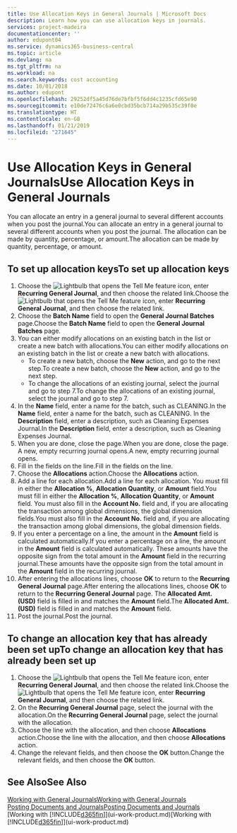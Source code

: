 ```yaml
---
title: Use Allocation Keys in General Journals | Microsoft Docs
description: Learn how you can use allocation keys in journals.
services: project-madeira
documentationcenter: ''
author: edupont04
ms.service: dynamics365-business-central
ms.topic: article
ms.devlang: na
ms.tgt_pltfrm: na
ms.workload: na
ms.search.keywords: cost accounting
ms.date: 10/01/2018
ms.author: edupont
ms.openlocfilehash: 29252df5a45d76de7bfbf5f6dd4c1235cfd65e90
ms.sourcegitcommit: e10de72476c6a6e0cbd35bcb714a29b535c39f0e
ms.translationtype: HT
ms.contentlocale: en-GB
ms.lasthandoff: 01/21/2019
ms.locfileid: "271645"
---
```

# <a name="use-allocation-keys-in-general-journals"></a><span data-ttu-id="34317-103">Use Allocation Keys in General Journals</span><span class="sxs-lookup"><span data-stu-id="34317-103">Use Allocation Keys in General Journals</span></span>
<span data-ttu-id="34317-104">You can allocate an entry in a general journal to several different accounts when you post the journal.</span><span class="sxs-lookup"><span data-stu-id="34317-104">You can allocate an entry in a general journal to several different accounts when you post the journal.</span></span> <span data-ttu-id="34317-105">The allocation can be made by quantity, percentage, or amount.</span><span class="sxs-lookup"><span data-stu-id="34317-105">The allocation can be made by quantity, percentage, or amount.</span></span>

## <a name="to-set-up-allocation-keys"></a><span data-ttu-id="34317-106">To set up allocation keys</span><span class="sxs-lookup"><span data-stu-id="34317-106">To set up allocation keys</span></span>
1. <span data-ttu-id="34317-107">Choose the ![Lightbulb that opens the Tell Me feature](media/ui-search/search_small.png "Tell me what you want to do") icon, enter **Recurring General Journal**, and then choose the related link.</span><span class="sxs-lookup"><span data-stu-id="34317-107">Choose the ![Lightbulb that opens the Tell Me feature](media/ui-search/search_small.png "Tell me what you want to do") icon, enter **Recurring General Journal**, and then choose the related link.</span></span>
2. <span data-ttu-id="34317-108">Choose the **Batch Name** field to open the **General Journal Batches** page.</span><span class="sxs-lookup"><span data-stu-id="34317-108">Choose the **Batch Name** field to open the **General Journal Batches** page.</span></span>
3. <span data-ttu-id="34317-109">You can either modify allocations on an existing batch in the list or create a new batch with allocations.</span><span class="sxs-lookup"><span data-stu-id="34317-109">You can either modify allocations on an existing batch in the list or create a new batch with allocations.</span></span>
   * <span data-ttu-id="34317-110">To create a new batch, choose the **New** action, and go to the next step.</span><span class="sxs-lookup"><span data-stu-id="34317-110">To create a new batch, choose the **New** action, and go to the next step.</span></span>
   * <span data-ttu-id="34317-111">To change the allocations of an existing journal, select the journal and go to step 7.</span><span class="sxs-lookup"><span data-stu-id="34317-111">To change the allocations of an existing journal, select the journal and go to step 7.</span></span>    
4. <span data-ttu-id="34317-112">In the **Name** field, enter a name for the batch, such as CLEANING.</span><span class="sxs-lookup"><span data-stu-id="34317-112">In the **Name** field, enter a name for the batch, such as CLEANING.</span></span> <span data-ttu-id="34317-113">In the **Description** field, enter a description, such as Cleaning Expenses Journal.</span><span class="sxs-lookup"><span data-stu-id="34317-113">In the **Description** field, enter a description, such as Cleaning Expenses Journal.</span></span>
5. <span data-ttu-id="34317-114">When you are done, close the page.</span><span class="sxs-lookup"><span data-stu-id="34317-114">When you are done, close the page.</span></span> <span data-ttu-id="34317-115">A new, empty recurring journal opens.</span><span class="sxs-lookup"><span data-stu-id="34317-115">A new, empty recurring journal opens.</span></span>
6. <span data-ttu-id="34317-116">Fill in the fields on the line.</span><span class="sxs-lookup"><span data-stu-id="34317-116">Fill in the fields on the line.</span></span>
7. <span data-ttu-id="34317-117">Choose the **Allocations** action.</span><span class="sxs-lookup"><span data-stu-id="34317-117">Choose the **Allocations** action.</span></span>
8. <span data-ttu-id="34317-118">Add a line for each allocation.</span><span class="sxs-lookup"><span data-stu-id="34317-118">Add a line for each allocation.</span></span> <span data-ttu-id="34317-119">You must fill in either the **Allocation %**, **Allocation Quantity**, or **Amount** field.</span><span class="sxs-lookup"><span data-stu-id="34317-119">You must fill in either the **Allocation %**, **Allocation Quantity**, or **Amount** field.</span></span> <span data-ttu-id="34317-120">You must also fill in the **Account No.** field and, if you are allocating the transaction among global dimensions, the global dimension fields.</span><span class="sxs-lookup"><span data-stu-id="34317-120">You must also fill in the **Account No.** field and, if you are allocating the transaction among global dimensions, the global dimension fields.</span></span>
9. <span data-ttu-id="34317-121">If you enter a percentage on a line, the amount in the **Amount** field is calculated automatically.</span><span class="sxs-lookup"><span data-stu-id="34317-121">If you enter a percentage on a line, the amount in the **Amount** field is calculated automatically.</span></span> <span data-ttu-id="34317-122">These amounts have the opposite sign from the total amount in the **Amount** field in the recurring journal.</span><span class="sxs-lookup"><span data-stu-id="34317-122">These amounts have the opposite sign from the total amount in the **Amount** field in the recurring journal.</span></span>
10. <span data-ttu-id="34317-123">After entering the allocations lines, choose **OK** to return to the **Recurring General Journal** page.</span><span class="sxs-lookup"><span data-stu-id="34317-123">After entering the allocations lines, choose **OK** to return to the **Recurring General Journal** page.</span></span> <span data-ttu-id="34317-124">The **Allocated Amt. (USD)** field is filled in and matches the **Amount** field.</span><span class="sxs-lookup"><span data-stu-id="34317-124">The **Allocated Amt. (USD)** field is filled in and matches the **Amount** field.</span></span>
11. <span data-ttu-id="34317-125">Post the journal.</span><span class="sxs-lookup"><span data-stu-id="34317-125">Post the journal.</span></span>

## <a name="to-change-an-allocation-key-that-has-already-been-set-up"></a><span data-ttu-id="34317-126">To change an allocation key that has already been set up</span><span class="sxs-lookup"><span data-stu-id="34317-126">To change an allocation key that has already been set up</span></span>
1. <span data-ttu-id="34317-127">Choose the ![Lightbulb that opens the Tell Me feature](media/ui-search/search_small.png "Tell me what you want to do") icon, enter **Recurring General Journal**, and then choose the related link.</span><span class="sxs-lookup"><span data-stu-id="34317-127">Choose the ![Lightbulb that opens the Tell Me feature](media/ui-search/search_small.png "Tell me what you want to do") icon, enter **Recurring General Journal**, and then choose the related link.</span></span>
2. <span data-ttu-id="34317-128">On the **Recurring General Journal** page, select the journal with the allocation.</span><span class="sxs-lookup"><span data-stu-id="34317-128">On the **Recurring General Journal** page, select the journal with the allocation.</span></span>
3. <span data-ttu-id="34317-129">Choose the line with the allocation, and then choose **Allocations** action.</span><span class="sxs-lookup"><span data-stu-id="34317-129">Choose the line with the allocation, and then choose **Allocations** action.</span></span>
4. <span data-ttu-id="34317-130">Change the relevant fields, and then choose the **OK** button.</span><span class="sxs-lookup"><span data-stu-id="34317-130">Change the relevant fields, and then choose the **OK** button.</span></span>

## <a name="see-also"></a><span data-ttu-id="34317-131">See Also</span><span class="sxs-lookup"><span data-stu-id="34317-131">See Also</span></span>
[<span data-ttu-id="34317-132">Working with General Journals</span><span class="sxs-lookup"><span data-stu-id="34317-132">Working with General Journals</span></span>](ui-work-general-journals.md)  
[<span data-ttu-id="34317-133">Posting Documents and Journals</span><span class="sxs-lookup"><span data-stu-id="34317-133">Posting Documents and Journals</span></span>](ui-post-documents-journals.md)  
<span data-ttu-id="34317-134">[Working with [!INCLUDE[d365fin](includes/d365fin_md.md)]](ui-work-product.md)</span><span class="sxs-lookup"><span data-stu-id="34317-134">[Working with [!INCLUDE[d365fin](includes/d365fin_md.md)]](ui-work-product.md)</span></span>
